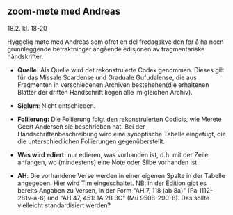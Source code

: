 ## zoom-møte med Andreas

18.2. kl. 18-20

Hyggelig møte med Andreas som ofret en del fredagskvelden for å ha noen grunnleggende betraktninger angående edisjonen av fragmentariske håndskrifter.

- <b>Quelle:</b> Als Quelle wird det rekonstruierte Codex genommen.  Dieses gilt für das Missale Scardense und Graduale Gufudalense, die aus Fragmenten in verschiedenen Archiven bestehehen(die erhaltenen Blätter der dritten Handschrift liegen alle im gleichen Archiv).

- <b>Siglum</b>: Nicht entschieden.

- <b>Foliierung:</b> Die Foliierung folgt den rekonstruierten Codicis, wie Merete Geert Andersen sie beschrieben hat.  Bei der Handschriftenbeschreibung wird eine synoptische Tabelle eingefügt, die die unterschiedlichen Foliierungen gegenüberstellt.

- <b>Was wird ediert:</b> nur edieren, was vorhanden ist, d.h. mit der Zeile anfangen, wo (mindestens) eine Note oder Silbe vorhanden ist.

- <b>AH</b>: Die vorhandene Verse werden in einer eigenen Spalte in der Tabelle angegeben.  Hier wird Tim eingeschaltet. NB: in der Edition gibt es bereits Angaben zu Versen, in der Form  "AH 7, 118 (ab 8a)" (Pa 1112-281v-a-6)  und "AH 47, 451: 1A 2B 3C" (Mü 9508-290-8).  Das sollte vielleicht standardisiert werden?


